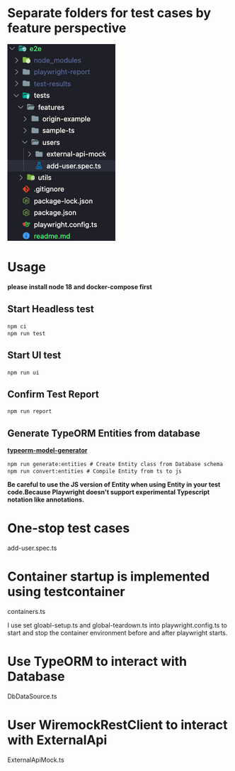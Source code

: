 # Separate folders for test cases by feature perspective
![](asset/readme.md_2023-09-06-11-42-31.png)

# Usage
**please install node 18 and docker-compose first**
## Start Headless test
```
npm ci
npm run test
```

## Start UI test
```
npm run ui
```

## Confirm Test Report
```
npm run report
```

## Generate TypeORM Entities from database
**[typeorm-model-generator](https://www.npmjs.com/package/typeorm-model-generator)**
```
npm run generate:entities # Create Entity class from Database schema
npm run convert:entities # Compile Entity from ts to js
```
**Be careful to use the JS version of Entity when using Entity in your test code.Because Playwright doesn't support experimental Typescript notation like annotations.**

# One-stop test cases
add-user.spec.ts

# Container startup is implemented using testcontainer
containers.ts

I use set gloabl-setup.ts and global-teardown.ts into 
playwright.config.ts to start and stop the container environment before and after playwright starts.

# Use TypeORM to interact with Database
DbDataSource.ts

# User WiremockRestClient to interact with ExternalApi
ExternalApiMock.ts